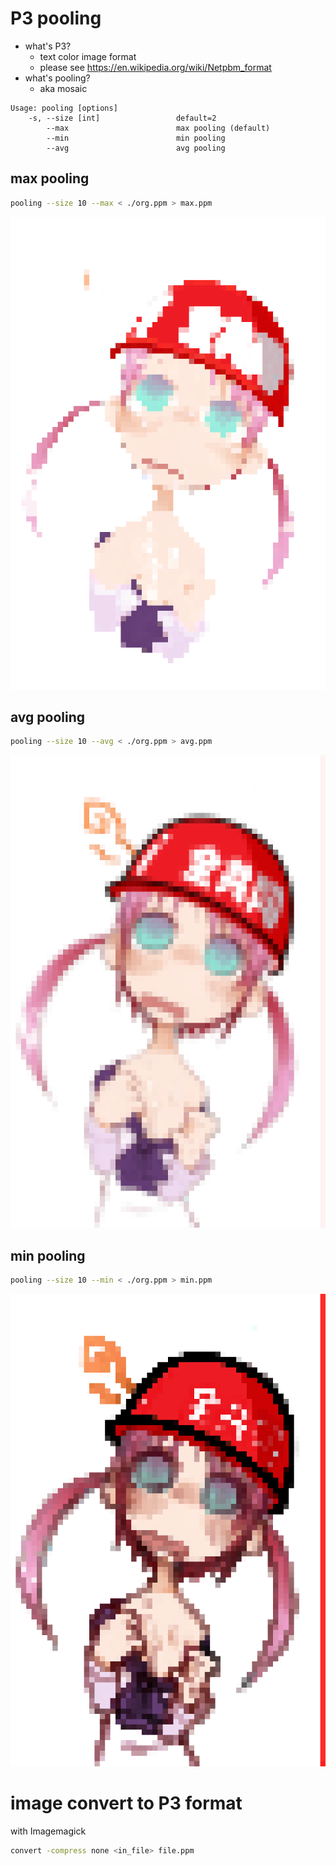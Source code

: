 # P3 pooling

- what's P3?
    - text color image format
    - please see https://en.wikipedia.org/wiki/Netpbm_format
- what's pooling?
    - aka mosaic

```
Usage: pooling [options]
    -s, --size [int]                 default=2
        --max                        max pooling (default)
        --min                        min pooling
        --avg                        avg pooling
```

## max pooling

```bash
pooling --size 10 --max < ./org.ppm > max.ppm
```

![](resources/max.png)

## avg pooling

```bash
pooling --size 10 --avg < ./org.ppm > avg.ppm
```

![](resources/avg.png)

## min pooling

```bash
pooling --size 10 --min < ./org.ppm > min.ppm
```

![](resources/min.png)


# image convert to P3 format

with Imagemagick

```bash
convert -compress none <in_file> file.ppm
```

